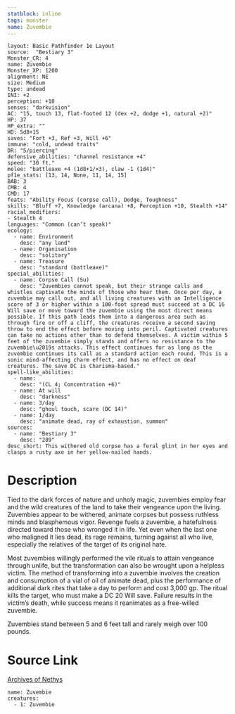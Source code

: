 ```yaml
---
statblock: inline
tags: monster
name: Zuvembie
---
```

```statblock
layout: Basic Pathfinder 1e Layout
source:  "Bestiary 3"
Monster_CR: 4
name: Zuvembie
Monster_XP: 1200
alignment: NE
size: Medium
type: undead
INI: +2
perception: +10
senses: "darkvision"
AC: "15, touch 13, flat-footed 12 (dex +2, dodge +1, natural +2)"
HP: 37
HP_extra: ""
HD: 5d8+15
saves: "Fort +3, Ref +3, Will +6"
immune: "cold, undead traits"
DR: "5/piercing"
defensive_abilities: "channel resistance +4"
speed: "30 ft."
melee: "battleaxe +4 (1d8+1/×3), claw -1 (1d4)"
pf1e_stats: [13, 14, None, 11, 14, 15]
BAB: 3
CMB: 4
CMD: 17
feats: "Ability Focus (corpse call), Dodge, Toughness"
skills: "Bluff +7, Knowledge (arcana) +8, Perception +10, Stealth +14"
racial_modifiers:
- Stealth 4
languages: "Common (can’t speak)"
ecology:
  - name: Environment
    desc: "any land"
  - name: Organisation
    desc: "solitary"
  - name: Treasure
    desc: "standard (battleaxe)"
special_abilities:
  - name: Corpse Call (Su)
    desc: "Zuvembies cannot speak, but their strange calls and whistles captivate the minds of those who hear them. Once per day, a zuvembie may call out, and all living creatures with an Intelligence score of 3 or higher within a 100-foot spread must succeed at a DC 16 Will save or move toward the zuvembie using the most direct means possible. If this path leads them into a dangerous area such as through fire or off a cliff, the creatures receive a second saving throw to end the effect before moving into peril. Captivated creatures can take no actions other than to defend themselves. A victim within 5 feet of the zuvembie simply stands and offers no resistance to the zuvembie\u2019s attacks. This effect continues for as long as the zuvembie continues its call as a standard action each round. This is a sonic mind-affecting charm effect, and has no effect on deaf creatures. The save DC is Charisma-based."
spell-like_abilities:
  - name:
    desc: "(CL 4; Concentration +6)"
  - name: At will
    desc: "darkness"
  - name: 3/day
    desc: "ghoul touch, scare (DC 14)"
  - name: 1/day
    desc: "animate dead, ray of exhaustion, summon"
sources:
  - name: "Bestiary 3"
    desc: "289"
desc_short: This withered old corpse has a feral glint in her eyes and clasps a rusty axe in her yellow-nailed hands.
```
# Description
Tied to the dark forces of nature and unholy magic, zuvembies employ fear and the wild creatures of the land to take their vengeance upon the living. Zuvembies appear to be withered, animate corpses but possess ruthless minds and blasphemous vigor. Revenge fuels a zuvembie, a hatefulness directed toward those who wronged it in life. Yet even when the last one who maligned it lies dead, its rage remains, turning against all who live, especially the relatives of the target of its original hate.

Most zuvembies willingly performed the vile rituals to attain vengeance through unlife, but the transformation can also be wrought upon a helpless victim. The method of transforming into a zuvembie involves the creation and consumption of a vial of oil of animate dead, plus the performance of additional dark rites that take a day to perform and cost 3,000 gp. The ritual kills the target, who must make a DC 20 Will save. Failure results in the victim’s death, while success means it reanimates as a free-willed zuvembie.

Zuvembies stand between 5 and 6 feet tall and rarely weigh over 100 pounds.
# Source Link
[Archives of Nethys](https://aonprd.com/MonsterDisplay.aspx?ItemName=Zuvembie)
```encounter-table
name: Zuvembie
creatures:
  - 1: Zuvembie
```
